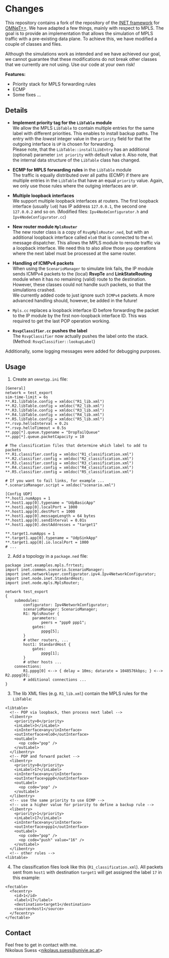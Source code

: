# Changes
This repository contains a fork of the repository of the [INET framework](https://github.com/inet-framework/inet) for [OMNeT++](https://omnetpp.org). We have adapted a few things, mainly with respect to MPLS. The goal is to provide an implementation that allows the simulation of MPLS traffic with a pre-existing data plane. To achieve this, we have modified a couple of classes and files.

Although the simulations work as intended and we have achieved our goal, we cannot guarantee that these modifications do not break other classes that we currently are not using. Use our code at your own risk!

**Features:**

* Priority stack for MPLS forwarding rules
* ECMP
* Some fixes ...

## Details
* **Implement priority tag for the `LibTable` module**  
We allow the MPLS `LibTable` to contain multiple entries for the same label with different priorities. This enables to install backup paths. The entry with the *lowest* integer value in the `priority` field for that the outgoing interface is `UP` is chosen for forwarding.  
Please note, that the `LibTable::installLibEntry` has an additional (optional) parameter `int priority` with default value `0`. Also note, that the internal data structure of the `LibTable` class has changed.

* **ECMP for MPLS forwarding rules** in the `LibTable` module  
The traffic is equally distributed over all paths (ECMP) if there are multiple entries in the `LibTable` that have an equal `priority` value. Again, we only use those rules where the outging interfaces are `UP`.

* **Multiple loopback interfaces**  
We support multiple loopback interfaces at routers. The first loopback interface (usually `lo0`) has IP address `127.0.0.1`, the second one `127.0.0.2` and so on. (Modified files: `Ipv4NodeConfigurator.h` and `Ipv4NodeConfigurator.cc`)

* **New router module `MplsRouter`**  
The new router class is a copy of `RsvpMplsRouter.ned`, but with an additional loopback interface called `mlo0` that is connected to the `ml` message dispatcher. This allows the MPLS module to reroute traffic via a loopback interface. We need this to also allow those `pop` operations where the next label must be processed at the same router.

* **Handling of ICMPv4 packets**  
When using the `ScenarioManager` to simulate link fails, the IP module sends ICMPv4 packets to the (local) **RsvpTe** and **LinkStateRouting** module when it has no remaining (valid) route to the destination. However, these classes could not handle such packets, so that the simulations crashed.  
We currently added code to just ignore such `ICMPv4` packets. A more advanced handling should, however, be added in the future!

* `Mpls.cc` replaces a loopback interface ID before forwarding the packet to the IP module by the first non-loopback interface ID. This was required to get the last POP operation working.

* **`RsvpClassifier.cc` pushes the label**  
The `RsvpClassifier` now actually pushes the label onto the stack. (Method: `RsvpClassifier::lookupLabel`)

Additionally, some logging messages were added for debugging purposes.

## Usage
1. Create an `omnetpp.ini` file:
```
[General]
network = test_export
sim-time-limit = 6s
**.R1.libTable.config = xmldoc("R1_lib.xml")
**.R2.libTable.config = xmldoc("R2_lib.xml")
**.R3.libTable.config = xmldoc("R3_lib.xml")
**.R4.libTable.config = xmldoc("R4_lib.xml")
**.R5.libTable.config = xmldoc("R5_lib.xml")
**.rsvp.helloInterval = 0.2s
**.rsvp.helloTimeout = 0.5s
**.ppp[*].queue.typename = "DropTailQueue"
**.ppp[*].queue.packetCapacity = 10

# The classification files that determine which label to add to packets
**.R1.classifier.config = xmldoc("R1_classification.xml")
**.R2.classifier.config = xmldoc("R2_classification.xml")
**.R3.classifier.config = xmldoc("R3_classification.xml")
**.R4.classifier.config = xmldoc("R4_classification.xml")
**.R5.classifier.config = xmldoc("R5_classification.xml")

# If you want to fail links, for example ...
*.scenarioManager.script = xmldoc("scenario.xml")

[Config UDP]
**.host1.numApps = 1
**.host1.app[0].typename = "UdpBasicApp"
**.host1.app[0].localPort = 1000
**.host1.app[0].destPort = 1000
**.host1.app[0].messageLength = 64 bytes
**.host1.app[0].sendInterval = 0.01s
**.host1.app[0].destAddresses = "target1"

**.target1.numApps = 1
**.target1.app[0].typename = "UdpSinkApp"
**.target1.app[0].io.localPort = 1000
# ...
```

2. Add a topology in a `package.ned` file:
```
package inet.examples.mpls.frrtest;
import inet.common.scenario.ScenarioManager;
import inet.networklayer.configurator.ipv4.Ipv4NetworkConfigurator;
import inet.node.inet.StandardHost;
import inet.node.mpls.MplsRouter;

network test_export
{
    submodules:
        configurator: Ipv4NetworkConfigurator;
        scenarioManager: ScenarioManager;
        R1: MplsRouter {
            parameters:
                peers = "ppp0 ppp1";
            gates:
                pppg[5];
        }
        # other routers, ...
        host1: StandardHost {
            gates:
                pppg[1];
        }
        # other hosts ...
	connections:
        R1.pppg[0] <--> { delay = 10ms; datarate = 1048576kbps; } <--> R2.pppg[0];
        # additional connections ...
}
```

3. The lib XML files (e.g. `R1_lib.xml`) contain the MPLS rules for the `LibTable`:  
```
<libtable>
  <!-- POP via loopback, then process next label -->
  <libentry>
    <priority>0</priority>
    <inLabel>3</inLabel>
    <inInterface>any</inInterface>
    <outInterface>mlo0</outInterface>
    <outLabel>
      <op code="pop" />
    </outLabel>
  </libentry>
  <!-- POP and forward packet -->
  <libentry>
    <priority>0</priority>
    <inLabel>17</inLabel>
    <inInterface>any</inInterface>
    <outInterface>ppp0</outInterface>
    <outLabel>
      <op code="pop" />
    </outLabel>
  </libentry>
  <!-- use the same priority to use ECMP -->
  <!-- use a higher value for priority to define a backup rule -->
  <libentry>
    <priority>1</priority>
    <inLabel>17</inLabel>
    <inInterface>any</inInterface>
    <outInterface>ppp1</outInterface>
    <outLabel>
      <op code="pop" />
      <op code="push" value="16" />
    </outLabel>
  </libentry>
  <!-- other rules -->
<libtable>
```

4. The classification files look like this (`R1_classification.xml`). All packets sent from `host1` with destination `target1` will get assigned the label `17` in this example:  
```
<fectable>
  <fecentry>
    <id>1</id>
    <label>17</label>
    <destination>target1</destination>
    <source>host1</source>
  </fecentry>
</fectable>
```


## Contact
Feel free to get in contact with me.  
Nikolaus Suess &lt;nikolaus.suess@univie.ac.at&gt;